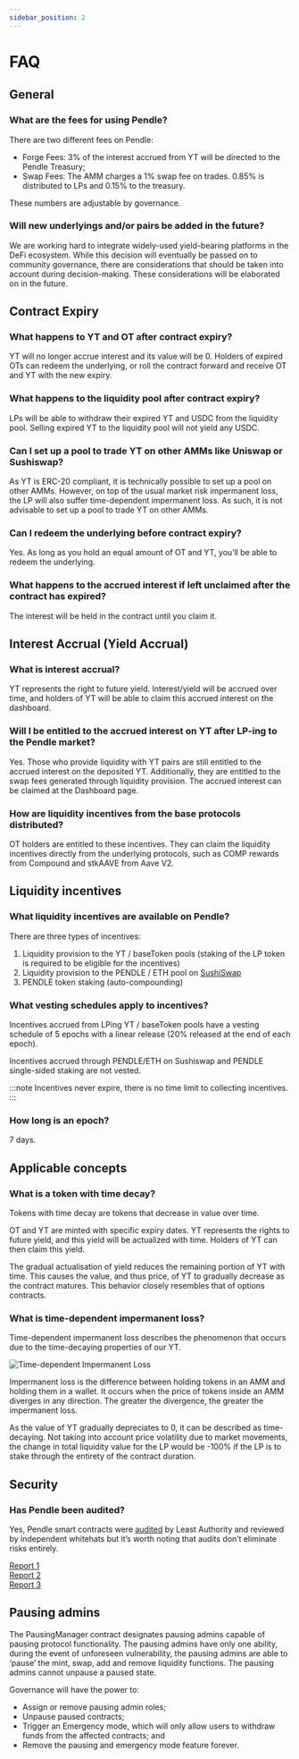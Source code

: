 ```yaml
---
sidebar_position: 2
---
```


# FAQ

## General

### What are the fees for using Pendle?

There are two different fees on Pendle:

* Forge Fees: 3% of the interest accrued from YT will be directed to the Pendle Treasury;
* Swap Fees: The AMM charges a 1% swap fee on trades. 0.85% is distributed to LPs and 0.15% to the treasury.

These numbers are adjustable by governance.

### Will new underlyings and/or pairs be added in the future? 

We are working hard to integrate widely-used yield-bearing platforms in the DeFi ecosystem. While this decision will eventually be passed on to community governance, there are considerations that should be taken into account during decision-making. These considerations will be elaborated on in the future.


## Contract Expiry

### What happens to YT and OT after contract expiry?

YT will no longer accrue interest and its value will be 0. Holders of expired OTs can redeem the underlying, or roll the contract forward and receive OT and YT with the new expiry.

### What happens to the liquidity pool after contract expiry?

LPs will be able to withdraw their expired YT and USDC from the liquidity pool. Selling expired YT to the liquidity pool will not yield any USDC. 

### Can I set up a pool to trade YT on other AMMs like Uniswap or Sushiswap?

As YT is ERC-20 compliant, it is technically possible to set up a pool on other AMMs. However, on top of the usual market risk impermanent loss, the LP will also suffer time-dependent impermanent loss. As such, it is not advisable to set up a pool to trade YT on other AMMs.

### Can I redeem the underlying before contract expiry?

Yes. As long as you hold an equal amount of OT and YT, you’ll be able to redeem the underlying.

### What happens to the accrued interest if left unclaimed after the contract has expired?

The interest will be held in the contract until you claim it.


## Interest Accrual (Yield Accrual)

### What is interest accrual?

YT represents the right to future yield. Interest/yield will be accrued over time, and holders of YT will be able to claim this accrued interest on the dashboard.

### Will I be entitled to the accrued interest on YT after LP-ing to the Pendle market?

Yes. Those who provide liquidity with YT pairs are still entitled to the accrued interest on the deposited YT. Additionally, they are entitled to the swap fees generated through liquidity provision. The accrued interest can be claimed at the Dashboard page.

### How are liquidity incentives from the base protocols distributed?

OT holders are entitled to these incentives. They can claim the liquidity incentives directly from the underlying protocols, such as COMP rewards from Compound and stkAAVE from Aave V2.


## Liquidity incentives

### What liquidity incentives are available on Pendle?

There are three types of incentives:

1. Liquidity provision to the YT / baseToken pools (staking of the LP token is required to be eligible for the incentives)
2. Liquidity provision to the PENDLE / ETH pool on [SushiSwap](https://app.sushi.com/add/0x808507121b80c02388fad14726482e061b8da827/ETH)
3. PENDLE token staking (auto-compounding)

### What vesting schedules apply to incentives?

Incentives accrued from LPing YT / baseToken pools have a vesting schedule of 5 epochs with a linear release (20% released at the end of each epoch).

Incentives accrued through PENDLE/ETH on Sushiswap and PENDLE single-sided staking are not vested.

:::note
Incentives never expire, there is no time limit to collecting incentives.
:::

### How long is an epoch?

7 days.


## Applicable concepts

### What is a token with time decay?

Tokens with time decay are tokens that decrease in value over time.

OT and YT are minted with specific expiry dates. YT represents the rights to future yield, and this yield will be actualized with time. Holders of YT can then claim this yield.

The gradual actualisation of yield reduces the remaining portion of YT with time. This causes the value, and thus price, of YT to gradually decrease as the contract matures. This behavior closely resembles that of options contracts.

### What is time-dependent impermanent loss?

Time-dependent impermanent loss describes the phenomenon that occurs due to the time-decaying properties of our YT.

![Time-dependent Impermanent Loss](/img/time-dependent-impermanent-loss.png)

Impermanent loss is the difference between holding tokens in an AMM and holding them in a wallet. It occurs when the price of tokens inside an AMM diverges in any direction. The greater the divergence, the greater the impermanent loss.

As the value of YT gradually depreciates to 0, it can be described as time-decaying. Not taking into account price volatility due to market movements, the change in total liquidity value for the LP would be -100% if the LP is to stake through the entirety of the contract duration.


## Security

### Has Pendle been audited?

Yes, Pendle smart contracts were [audited](https://github.com/pendle-finance/pendle-core/tree/master/docs/audits) by Least Authority and reviewed by independent whitehats but it’s worth noting that audits don’t eliminate risks entirely.

[Report 1](https://github.com/pendle-finance/pendle-core/blob/master/docs/audits/Least%20Authority%20-%20Pendle%20Protocol%20Smart%20Contracts%20-%20Final%20Audit%20Report%20(v3).pdf) <br />
[Report 2](https://github.com/pendle-finance/pendle-core/blob/master/docs/audits/Pendle%20Contract%20Security%20Audit.pdf) <br />
[Report 3](https://github.com/pendle-finance/pendle-core/blob/master/docs/audits/Pendle_Security_Analysis_Public_Report.pdf)


## Pausing admins

The PausingManager contract designates pausing admins capable of pausing protocol functionality. The pausing admins have only one ability, during the event of unforeseen vulnerability, the pausing admins are able to ‘pause’ the mint, swap, add and remove liquidity functions. The pausing admins cannot unpause a paused state.

Governance will have the power to:

* Assign or remove pausing admin roles;
* Unpause paused contracts;
* Trigger an Emergency mode, which will only allow users to withdraw funds from the affected contracts; and
* Remove the pausing and emergency mode feature forever.
